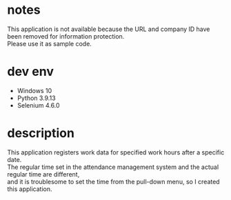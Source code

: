 # notes
This application is not available because the URL and company ID have been removed for information protection.<br>
Please use it as sample code.

# dev env
- Windows 10
- Python 3.9.13
- Selenium 4.6.0

# description
This application registers work data for specified work hours after a specific date.<br>
The regular time set in the attendance management system and the actual regular time are different,<br>
and it is troublesome to set the time from the pull-down menu, so I created this application.
